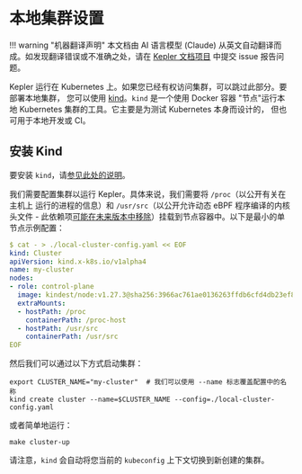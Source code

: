 # 本地集群设置

!!! warning "机器翻译声明"
    本文档由 AI 语言模型 (Claude) 从英文自动翻译而成。如发现翻译错误或不准确之处，请在 [Kepler 文档项目](https://github.com/sustainable-computing-io/kepler-doc/issues) 中提交 issue 报告问题。

Kepler 运行在 Kubernetes 上。如果您已经有权访问集群，可以跳过此部分。要部署本地集群，
您可以使用 [kind](https://kind.sigs.k8s.io/)。`kind` 是一个使用 Docker 容器
"节点"运行本地 Kubernetes 集群的工具。它主要是为测试 Kubernetes 本身而设计的，
但也可用于本地开发或 CI。

## 安装 Kind

要安装 `kind`，请[参见此处的说明](https://kind.sigs.k8s.io/docs/user/quick-start/#installation)。

我们需要配置集群以运行 Kepler。具体来说，我们需要将 `/proc`（以公开有关在主机上
运行的进程的信息）和 `/usr/src`（以公开允许动态 eBPF 程序编译的内核头文件 -
此依赖项[可能在未来版本中移除][1]）挂载到节点容器中。以下是最小的单节点示例配置：

```yaml
$ cat - > ./local-cluster-config.yaml << EOF
kind: Cluster
apiVersion: kind.x-k8s.io/v1alpha4
name: my-cluster
nodes:
- role: control-plane
  image: kindest/node:v1.27.3@sha256:3966ac761ae0136263ffdb6cfd4db23ef8a83cba8a463690e98317add2c9ba72
  extraMounts:
  - hostPath: /proc
    containerPath: /proc-host
  - hostPath: /usr/src
    containerPath: /usr/src
EOF
```

然后我们可以通过以下方式启动集群：

```console
export CLUSTER_NAME="my-cluster"  # 我们可以使用 --name 标志覆盖配置中的名称
kind create cluster --name=$CLUSTER_NAME --config=./local-cluster-config.yaml
```

或者简单地运行：

```console
make cluster-up
```

请注意，`kind` 会自动将您当前的 `kubeconfig` 上下文切换到新创建的集群。

[1]: https://github.com/sustainable-computing-io/kepler/issues/716
